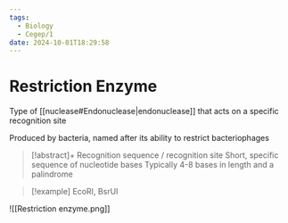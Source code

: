 ```yaml
---
tags:
  - Biology
  - Cegep/1
date: 2024-10-01T18:29:58
---
```


# Restriction Enzyme

Type of [[nuclease#Endonuclease|endonuclease]] that acts on a specific recognition site

Produced by bacteria, named after its ability to restrict bacteriophages

> [!abstract]+ Recognition sequence / recognition site
> Short, specific sequence of nucleotide bases
> Typically 4-8 bases in length and a palindrome

> [!example] EcoRI, BsrUI

![[Restriction enzyme.png]]